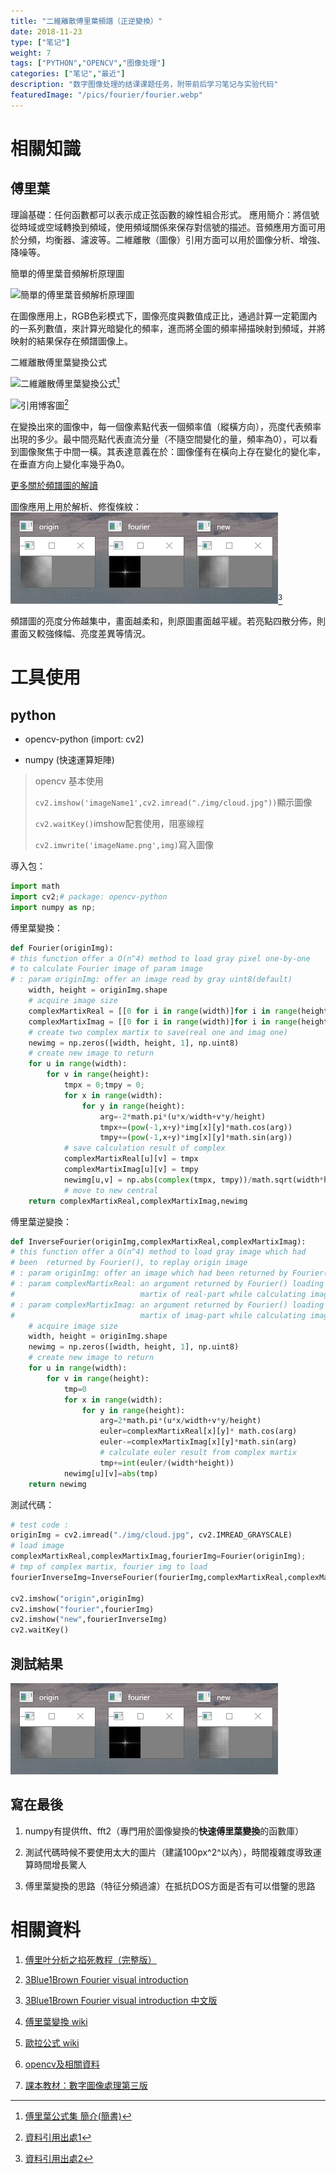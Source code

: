 ```yaml
---
title: "二維離散傅里葉頻譜（正逆變換）"
date: 2018-11-23
type: ["笔记"]
weight: 7
tags: ["PYTHON","OPENCV","图像处理"]
categories: ["笔记","最近"]
description: "数字图像处理的结课课题任务，附带前后学习笔记与实验代码"
featuredImage: "/pics/fourier/fourier.webp"
---
```


# 相關知識
## 傅里葉

理論基礎：任何函數都可以表示成正弦函數的線性組合形式。
應用簡介：將信號從時域或空域轉換到頻域，使用頻域關係來保存對信號的描述。音頻應用方面可用於分頻，均衡器、濾波等。二維離散（圖像）引用方面可以用於圖像分析、增強、降噪等。

簡單的傅里葉音頻解析原理圖

![簡單的傅里葉音頻解析原理圖](https://upload.wikimedia.org/wikipedia/commons/7/72/Fourier_transform_time_and_frequency_domains_%28small%29.gif)


在圖像應用上，RGB色彩模式下，圖像亮度與數值成正比，通過計算一定範圍內的一系列數值，來計算光暗變化的頻率，進而將全圖的頻率掃描映射到頻域，并將映射的結果保存在頻譜圖像上。

二維離散傅里葉變換公式

![二維離散傅里葉變換公式](https://upload-images.jianshu.io/upload_images/4305587-b722ae259c0016cc.png?imageMogr2/auto-orient/strip%7CimageView2/2/w/1000/format/webp)[^0]

![引用博客圖](http://my.csdn.net/uploads/201206/01/1338526304_4991.jpg)[^1]

在變換出來的圖像中，每一個像素點代表一個頻率值（縱橫方向），亮度代表頻率出現的多少。最中間亮點代表直流分量（不隨空間變化的量，頻率為0），可以看到圖像聚焦于中間一橫。其表達意義在於：圖像僅有在橫向上存在變化的變化率，在垂直方向上變化率幾乎為0。

[更多關於頻譜圖的解讀](https://zhuanlan.zhihu.com/p/29442552)

圖像應用上用於解析、修復條紋：
![圖像傅里葉應用](/pics/fourier/01.png)[^2]

頻譜圖的亮度分佈越集中，畫面越柔和，則原圖畫面越平緩。若亮點四散分佈，則畫面又較強條幅、亮度差異等情況。

# 工具使用
## python

- opencv-python (import: cv2)

- numpy (快速運算矩陣)

> opencv 基本使用
>
> ``cv2.imshow('imageName1',cv2.imread("./img/cloud.jpg"))``顯示圖像
>
> ``cv2.waitKey()``imshow配套使用，阻塞線程
>
> ``cv2.imwrite('imageName.png',img)``寫入圖像

導入包：
```python
import math
import cv2;# package: opencv-python
import numpy as np;
```

傅里葉變換：
```python
def Fourier(originImg):
# this function offer a O(n^4) method to load gray pixel one-by-one
# to calculate Fourier image of param image
# : param originImg: offer an image read by gray uint8(default)
    width, height = originImg.shape
    # acquire image size
    complexMartixReal = [[0 for i in range(width)]for i in range(height)]
    complexMartixImag = [[0 for i in range(width)]for i in range(height)]
    # create two complex martix to save(real one and imag one)
    newimg = np.zeros([width, height, 1], np.uint8)
    # create new image to return
    for u in range(width):
        for v in range(height):
            tmpx = 0;tmpy = 0;
            for x in range(width):
                for y in range(height):
                    arg=-2*math.pi*(u*x/width+v*y/height)
                    tmpx+=(pow(-1,x+y)*img[x][y]*math.cos(arg))
                    tmpy+=(pow(-1,x+y)*img[x][y]*math.sin(arg))
            # save calculation result of complex
            complexMartixReal[u][v] = tmpx
            complexMartixImag[u][v] = tmpy
            newimg[u,v] = np.abs(complex(tmpx, tmpy))/math.sqrt(width*height)
            # move to new central
    return complexMartixReal,complexMartixImag,newimg
```

傅里葉逆變換：
```python
def InverseFourier(originImg,complexMartixReal,complexMartixImag):
# this function offer a O(n^4) method to load gray image which had
# been  returned by Fourier(), to replay origin image
# : param originImg: offer an image which had been returned by Fourier()
# : param complexMartixReal: an argument returned by Fourier() loading complex
#                            martix of real-part while calculating image
# : param complexMartixImag: an argument returned by Fourier() loading complex
#                            martix of imag-part while calculating image
    # acquire image size
    width, height = originImg.shape
    newimg = np.zeros([width, height, 1], np.uint8)
    # create new image to return
    for u in range(width):
        for v in range(height):
            tmp=0
            for x in range(width):
                for y in range(height):
                    arg=2*math.pi*(u*x/width+v*y/height)
                    euler=complexMartixReal[x][y]* math.cos(arg)
                    euler-=complexMartixImag[x][y]*math.sin(arg)
                    # calculate euler result from complex martix
                    tmp+=int(euler/(width*height))
            newimg[u][v]=abs(tmp)
    return newimg
```

測試代碼：
```python
# test code :
originImg = cv2.imread("./img/cloud.jpg", cv2.IMREAD_GRAYSCALE)
# load image
complexMartixReal,complexMartixImag,fourierImg=Fourier(originImg);
# tmp of complex martix, fourier img to load
fourierInverseImg=InverseFourier(fourierImg,complexMartixReal,complexMartixImag);

cv2.imshow("origin",originImg)
cv2.imshow("fourier",fourierImg)
cv2.imshow("new",fourierInverseImg)
cv2.waitKey()
```

## 測試結果

![](/pics/fourier/01.png)

## 寫在最後

1. numpy有提供fft、fft2（專門用於圖像變換的**快速傅里葉變換**的函數庫）

2. 測試代碼時候不要使用太大的圖片（建議100px^2^以內），時間複雜度導致運算時間增長驚人

3. 傅里葉變換的思路（特征分頻過濾）在抵抗DOS方面是否有可以借鑒的思路

# 相關資料

1. [傅里叶分析之掐死教程（完整版）](http://gr.xjtu.edu.cn/c/document_library/get_file?p_l_id=1722675&folderId=2083076&name=DLFE-58002.pdf)

2. [3Blue1Brown Fourier visual introduction](https://www.youtube.com/watch?v=spUNpyF58BY)

3. [3Blue1Brown Fourier visual introduction 中文版](https://www.bilibili.com/video/av19141078)

4. [傅里葉變換 wiki](https://www.wikiwand.com/en/Fourier_transform)

5. [歐拉公式 wiki](https://www.wikiwand.com/zh/%E6%AC%A7%E6%8B%89%E5%85%AC%E5%BC%8F)

6. [opencv及相關資料](http://wiki.opencv.org.cn/index.php/%E9%A6%96%E9%A1%B5)

7. [課本教材：數字圖像處理第三版](https://www.amazon.cn/dp/B00513FBZK)


[^0]:[傅里葉公式集 簡介(簡書)](https://www.jianshu.com/p/7dfe02fa34a9)

[^1]:[資料引用出處1](https://blog.csdn.net/abcjennifer/article/details/7622228)

[^2]:[資料引用出處2](https://www.zhihu.com/question/20460630/answer/105888045)
